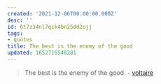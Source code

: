 ```yaml
---
created: '2021-12-06T00:00:00.000Z'
desc: ''
id: 6t7z34nl7qck4bn25dd2ojj
tags:
- quotes
title: The best is the enemy of the good
updated: 1652716548281
---
```

   
> The best is the enemy of the good. - [voltaire](../../resources/people/voltaire.md)